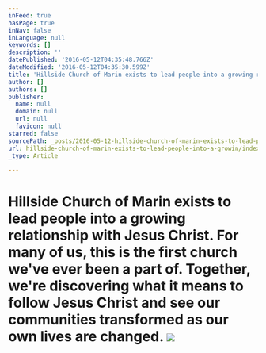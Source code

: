 ```yaml
---
inFeed: true
hasPage: true
inNav: false
inLanguage: null
keywords: []
description: ''
datePublished: '2016-05-12T04:35:48.766Z'
dateModified: '2016-05-12T04:35:30.599Z'
title: 'Hillside Church of Marin exists to lead people into a growing relationship with Jesus Christ. For many of us, this is the first church we’ve ever been a part of. Together, we’re discovering what it means to follow Jesus Christ and see our communities transformed as our own lives are changed. '
author: []
authors: []
publisher:
  name: null
  domain: null
  url: null
  favicon: null
starred: false
sourcePath: _posts/2016-05-12-hillside-church-of-marin-exists-to-lead-people-into-a-growin.md
url: hillside-church-of-marin-exists-to-lead-people-into-a-growin/index.html
_type: Article

---
```

# Hillside Church of Marin exists to lead people into a growing relationship with Jesus Christ. For many of us, this is the first church we've ever been a part of. Together, we're discovering what it means to follow Jesus Christ and see our communities transformed as our own lives are changed. ![](https://the-grid-user-content.s3-us-west-2.amazonaws.com/ab74789e-0a05-4dbe-b206-0d111892e362.jpg)